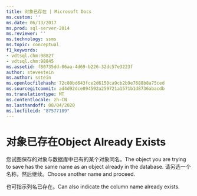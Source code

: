 ```yaml
---
title: 对象已存在 | Microsoft Docs
ms.custom: ''
ms.date: 06/13/2017
ms.prod: sql-server-2014
ms.reviewer: ''
ms.technology: ssms
ms.topic: conceptual
f1_keywords:
- vdtsql.chm:98827
- vdtsql.chm:98845
ms.assetid: f80735dd-06aa-4d69-b226-32dc57e3223f
author: stevestein
ms.author: sstein
ms.openlocfilehash: 72c80bd643fce2d6150ca9cb2b9e7688b8a75ced
ms.sourcegitcommit: ad4d92dce894592a259721a1571b1d8736abacdb
ms.translationtype: MT
ms.contentlocale: zh-CN
ms.lasthandoff: 08/04/2020
ms.locfileid: "87577189"
---
```

# <a name="object-already-exists"></a><span data-ttu-id="825bc-102">对象已存在</span><span class="sxs-lookup"><span data-stu-id="825bc-102">Object Already Exists</span></span>
  <span data-ttu-id="825bc-103">您试图保存的对象与数据库中已有的某个对象同名。</span><span class="sxs-lookup"><span data-stu-id="825bc-103">The object you are trying to save has the same name as an object already in the database.</span></span> <span data-ttu-id="825bc-104">请另选一个名称，然后继续。</span><span class="sxs-lookup"><span data-stu-id="825bc-104">Choose another name and proceed.</span></span>  
  
 <span data-ttu-id="825bc-105">也可指示列名已存在。</span><span class="sxs-lookup"><span data-stu-id="825bc-105">Can also indicate the column name already exists.</span></span>  
  
  
